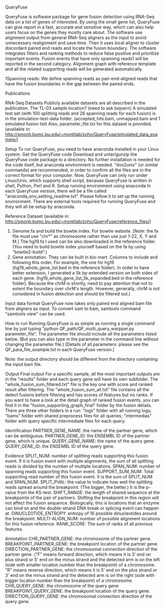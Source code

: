 QueryFuse

QueryFuse is software package for gene fusion detection using RNA-Seq data on a list of genes of interested. By using the small gene list, QueryFuse can give report in a fast, accurate and sensitive way, which can also help users focus on the genes they mostly care about. The software use alignment output from general RNA-Seq aligners as the input to avoid unnecessary realignment and save time. Then it uses local aligner to cluster discordant paired end reads and locate the fusion boundary. The software integrates filters and ranking methods to reduce false positive and prioritize important events. Fusion events that have only spanning reads1 will be reported in the second category. Alignment graph with reference template and all the related supporting reads will be generated automatically.

1Spanning reads: We define spanning reads as pair-end-aligned reads that have the fusion boundaries in the gap between the paired ends.

Publications


RNA-Seq Datasets
Publicly available datasets are all described in the publication. The TL-03 sample location? (need to ask bejoern)
A simulated test set (with 100 splitting reads and 26 spanning reads for each fusion) is in the simulation-test-data folder. (accepted_hits.bam, unmapped.bam and 1 simulated fusion list) Also, parameter_file.txt for this dataset is provided.(available in: http://smonti.bumc.bu.edu/~montilab/zoho/QueryFuse/simulated_data_example/)



Setup
To run QueryFuse, you need to have anaconda installed in your Linux system.
Get the QueryFuse code
Download and untar/gunzip the QueryFuse code package to a directory. No further installation is needed for the code itself, but anaconda environment is needed. "dos2unix" (or similar commands) are recommended, in order to confirm all the files are in the correct format for your computer. Now, QueryFuse can only run under Linux/Unix, which supports shell script, because QueryFuse is written in shell, Python, Perl and R.
Setup running environment using anaconda
In each QueryFuse version, there will be a file called "anaconda_env_setting_readme.txt". Please follow it to set up the running environment. There are external tools required for running QueryFuse and they will all be setup by anaconda.


Reference Dataset (available in: http://smonti.bumc.bu.edu/~montilab/zoho/QueryFuse/reference_files/)
1.	Genome.fa and build the bowtie index. For bowtie website. [Note: the fa file must use "chr*" as chromosome rather than use just 1-22, X, Y and M.] The hg19.fa I used can be also downloaded in the reference folder. (You need to build bowtie index yourself based on the fa by using "bowtie2-build".)
2.	Gene annotation. They can be built in bio-mart. Columns to include and following this order. For example, the one for hg19 (hg19_whole_gene_list.bed in the reference folder). In order to have better extension, I generated a 5k bp extended version on both sides of each gene. (hg19_whole_gene_list_5k_expanded.bed in the reference folder). Because the chrM is shortly, need to pay attention that not to extent the boundary over chrM's length. However, generally, chrM is not considered in fusion detection and should be filtered out.)

Input data format
QueryFuse now takes only paired end aligned bam file from aligners as input. To convert sam to bam, samtools command "samtools view" can be used.

How to run
Running QueryFuse is as simple as running a single command line by just typing "python QF_path/QF_multi_query_warpper.py parameter_file". The parameter file should include all the parameters listed below. (But you can also type in the parameter in the command line without changing the parameter file.)
[Details of all parameters: please see the QF_para_file_example.txt in each QueryFuse version.]

Note: the output directory should be different from the directory containing the input bam file.

Output
Final output
For a specific sample, all the most important outputs are in the "results" folder and each query gene will have its own subfolder. The "whole_fusion_sum_filtered.txt" file is the key one with score and ranked result after filtering. The "whole_fusion_sum_all.txt" file contains all the detect fusions before filtering and has scores of features but no ranks. If you want to have a look at the detail graph of ranked fusion events, you can find it in the "fusion_supporting_graph_final" folder by the fusion details.
There are three other folders in a run: "logs" folder with all running logs; "bams" folder with shared preprocess files for all queries; "intermedias" folder with query specific intermediate files for each query. 

Identification
PARTNER_GENE_NAME: the name of the partner gene, which can be ambiguous.
PARTNER_GENE_ID: the ENSEMBL ID of the partner gene, which is unique.
QUERY_GENE_NAME: the name of the query gene.
QUERY_GENE_ID: the ENSEMBL ID of the query gene.

Evidence 
SPLIT_NUM: number of splitting reads supporting this fusion event. If it is fusion event with multiple alignments, the sum of all splitting reads is divided by the number of multiple locations.
SPAN_NUM: number of spanning reads supporting this fusion event.
SUPPORT_SUM_NUM: Total supporting read number of this fusion event. It is the sum of SPLIT_NUM and SPAN_NUM.
SPLIT_PVAL: the value to indicate how well the splitting reads spread around the breakpoint. (The bigger, the better.) It is the p-value from the KS-test.
SHIFT_RANGE: the length of shared sequence at the breakpoints of the pair of partners. Shifting the breakpoint in this region will not affect the fusion sequence. Biologically, this is locations that an enzyme can bind on and the double-strand DNA break or splicing event can happen at.
DINUCLEOTIDE_ENTROPY: entropy of 16 possible dinucleotides around the breakpoint.
MULTI-ALIGN_NUM: number of possible alignment locations for this fusion reference.
RANK_SCORE: The sum of ranks of all previous features.

Annotation
CHR_PARTNER_GENE: the chromosome of the partner gene.
BREAKPOINT_PARTNER_GENE: the breakpoint location of the partner gene.
DIRECTION_PARTNER_GENE:	the chromosomal connection direction of the partner gene. ("F" means forward direction, which means it is 3' end on plus strand or 5' end on the minus strand and the detected arm is on the left (side with smaller location number than the breakpoint) of a chromosome. "R" means reverse direction, which means it is 5' end on the plus strand or 3' end on the minus strand and the detected arm is on the right (side with bigger location number than the breakpoint) of a chromosome.
CHR_QUERY_GENE: the chromosome of the query gene
BREAKPOINT_QUERY_GENE: the breakpoint location of the query gene.
DIRECTION_QUERY_GENE: the chromosomal connection direction of the query gene.
